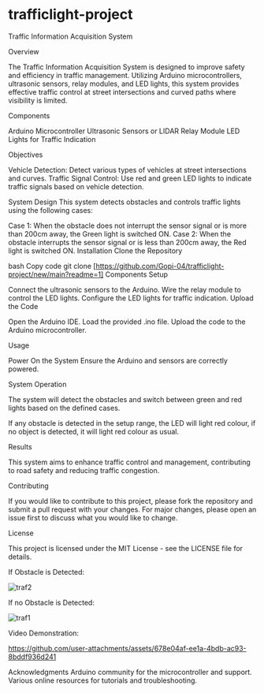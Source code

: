 # trafficlight-project
Traffic Information Acquisition System

Overview

The Traffic Information Acquisition System is designed to improve safety and efficiency in traffic management. Utilizing Arduino microcontrollers, ultrasonic sensors, relay modules, and LED lights, this system provides effective traffic control at street intersections and curved paths where visibility is limited.

Components

Arduino Microcontroller
Ultrasonic Sensors or LIDAR
Relay Module
LED Lights for Traffic Indication

Objectives

Vehicle Detection: Detect various types of vehicles at street intersections and curves.
Traffic Signal Control: Use red and green LED lights to indicate traffic signals based on vehicle detection.

System Design
This system detects obstacles and controls traffic lights using the following cases:

Case 1: When the obstacle does not interrupt the sensor signal or is more than 200cm away, the Green light is switched ON.
Case 2: When the obstacle interrupts the sensor signal or is less than 200cm away, the Red light is switched ON.
Installation
Clone the Repository

bash
Copy code
git clone [https://github.com/Gopi-04/trafficlight-project/new/main?readme=1]
Components Setup

Connect the ultrasonic sensors to the Arduino.
Wire the relay module to control the LED lights.
Configure the LED lights for traffic indication.
Upload the Code

Open the Arduino IDE.
Load the provided .ino file.
Upload the code to the Arduino microcontroller.

Usage

Power On the System
Ensure the Arduino and sensors are correctly powered.

System Operation

The system will detect the obstacles and switch between green and red lights based on the defined cases.

If any obstacle is detected in the setup range, the LED will light red colour, if no object is detected, it will light red colour as usual.

Results

This system aims to enhance traffic control and management, contributing to road safety and reducing traffic congestion.

Contributing

If you would like to contribute to this project, please fork the repository and submit a pull request with your changes. For major changes, please open an issue first to discuss what you would like to change.

License

This project is licensed under the MIT License - see the LICENSE file for details.

If Obstacle is Detected:

![traf2](https://github.com/user-attachments/assets/e739f2dc-ddb8-418b-a2dc-ab627b69ce5f)


If no Obstacle is Detected:

![traf1](https://github.com/user-attachments/assets/27010d5d-335e-44b5-80da-5b57062a41d5)


Video Demonstration:


https://github.com/user-attachments/assets/678e04af-ee1a-4bdb-ac93-8bddf936d241


Acknowledgments
Arduino community for the microcontroller and support.
Various online resources for tutorials and troubleshooting.
